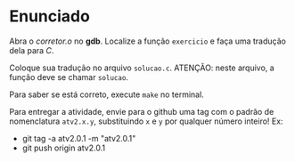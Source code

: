 # Enunciado

Abra o *corretor.o* no **gdb**. Localize a função `exercicio` e faça uma tradução dela para *C*.

Coloque sua tradução no arquivo `solucao.c`. ATENÇÃO: neste arquivo, a função deve se chamar `solucao`.

Para saber se está correto, execute `make` no terminal.

Para entregar a atividade, envie para o github uma tag com o padrão de nomenclatura `atv2.x.y`, substituindo `x` e `y` por qualquer número inteiro! Ex:
- git tag -a atv2.0.1 -m "atv2.0.1"
- git push origin atv2.0.1
